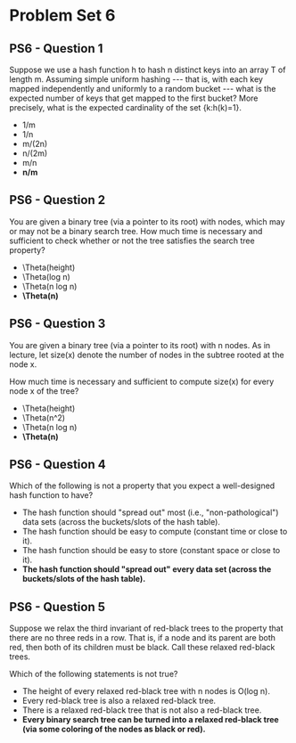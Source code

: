 # Problem Set 6

## PS6 - Question 1

Suppose we use a hash function h to hash n distinct keys into an array T of length m. Assuming simple uniform hashing --- that is, with each key mapped independently and uniformly to a random bucket --- what is the expected number of keys that get mapped to the first bucket? More precisely, what is the expected cardinality of the set \{k:h(k)=1\}.

- 1/m
- 1/n
- m/(2n)
- n/(2m)
- m/n
- **n/m**

## PS6 - Question 2

You are given a binary tree (via a pointer to its root) with  nodes, which may or may not be a binary search tree. How much time is necessary and sufficient to check whether or not the tree satisfies the search tree property?

- \Theta(height)
- \Theta(log n)
- \Theta(n log n)
- **\Theta(n)**

## PS6 - Question 3

You are given a binary tree (via a pointer to its root) with n nodes. As in lecture, let size(x) denote the number of nodes in the subtree rooted at the node x.

How much time is necessary and sufficient to compute size(x) for every node x of the tree?

- \Theta(height)
- \Theta(n^2)
- \Theta(n log n)
- **\Theta(n)**

## PS6 - Question 4

Which of the following is not a property that you expect a well-designed hash function to have?

- The hash function should "spread out" most (i.e., "non-pathological") data sets (across the buckets/slots of the hash table).
- The hash function should be easy to compute (constant time or close to it).
- The hash function should be easy to store (constant space or close to it).
- **The hash function should "spread out" every data set (across the buckets/slots of the hash table).**

## PS6 - Question 5

Suppose we relax the third invariant of red-black trees to the property that there are no three reds in a row. That is, if a node and its parent are both red, then both of its children must be black. Call these relaxed red-black trees.

Which of the following statements is not true?

- The height of every relaxed red-black tree with n nodes is O(log n).
- Every red-black tree is also a relaxed red-black tree.
- There is a relaxed red-black tree that is not also a red-black tree.
- **Every binary search tree can be turned into a relaxed red-black tree (via some coloring of the nodes as black or red).**